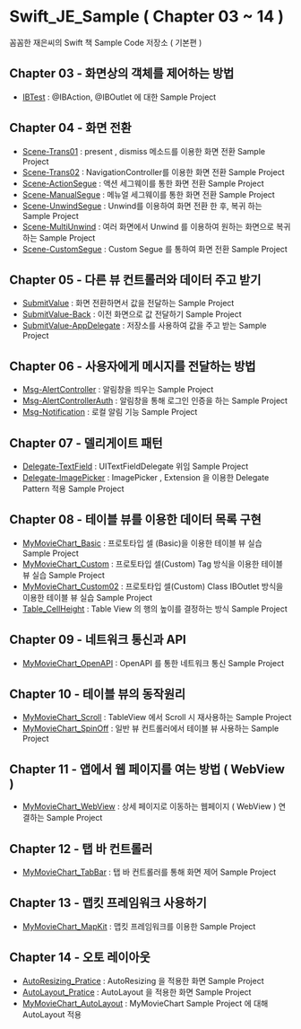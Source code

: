 # Swift_JE_Sample ( Chapter 03 ~ 14 )
꼼꼼한 재은씨의 Swift 책 Sample Code 저장소 ( 기본편 )


## Chapter 03 - 화면상의 객체를 제어하는 방법
- [IBTest](https://github.com/hkdong0694/Swift_JE_Sample/tree/master/IBTest/IBTest) : @IBAction, @IBOutlet 에 대한 Sample Project

## Chapter 04 - 화면 전환
- [Scene-Trans01](https://github.com/hkdong0694/Swift_JE_Sample/tree/master/Scene_Trans01/Scene_Trans01) : present , dismiss 메소드를 이용한 화면 전환 Sample Project
- [Scene-Trans02](https://github.com/hkdong0694/Swift_JE_Sample/tree/master/Scene_Trans02/Scene_Trans02) : NavigationController를 이용한 화면 전환 Sample Project
- [Scene-ActionSegue](https://github.com/hkdong0694/Swift_JE_Sample/tree/master/Scene_ActionSegue/Scene_ActionSegue) : 액션 세그웨이를 통한 화면 전환 Sample Project
- [Scene-ManualSegue](https://github.com/hkdong0694/Swift_JE_Sample/tree/master/Scene_ManualSegue/Scene_ManualSegue) : 메뉴얼 세그웨이를 통한 화면 전환 Sample Project
- [Scene-UnwindSegue](https://github.com/hkdong0694/Swift_JE_Sample/tree/master/Scene_UnwindSegue/Scene_UnwindSegue) : Unwind를 이용하여 화면 전환 한 후, 복귀 하는 Sample Project
- [Scene-MultiUnwind](https://github.com/hkdong0694/Swift_JE_Sample/tree/master/Scene_MultiUnwind/Scene_MultiUnwind) : 여러 화면에서 Unwind 를 이용하여 원하는 화면으로 복귀하는 Sample Project
- [Scene-CustomSegue](https://github.com/hkdong0694/Swift_JE_Sample/tree/master/Scene_CustomSegue/Scene_CustomSegue) : Custom Segue 를 통하여 화면 전환 Sample Project

## Chapter 05 - 다른 뷰 컨트롤러와 데이터 주고 받기
- [SubmitValue](https://github.com/hkdong0694/Swift_JE_Sample/tree/master/SubmitValue/SubmitValue) : 화면 전환하면서 값을 전달하는 Sample Project
- [SubmitValue-Back](https://github.com/hkdong0694/Swift_JE_Sample/tree/master/SubmitValue_Back/SubmitValue_Back) : 이전 화면으로 값 전달하기 Sample Project
- [SubmitValue-AppDelegate](https://github.com/hkdong0694/Swift_JE_Sample/tree/master/SubmitValue-AppDelegate/SubmitValue-AppDelegate) : 저장소를 사용하여 값을 주고 받는 Sample Project

## Chapter 06 - 사용자에게 메시지를 전달하는 방법
- [Msg-AlertController](https://github.com/hkdong0694/Swift_JE_Sample/tree/master/Msg-AlertController/Msg-AlertController) : 알림창을 띄우는 Sample Project
- [Msg-AlertControllerAuth](https://github.com/hkdong0694/Swift_JE_Sample/tree/master/Msg-ControllerAuth/Msg-ControllerAuth) : 알림창을 통해 로그인 인증을 하는 Sample Project
- [Msg-Notification](https://github.com/hkdong0694/Swift_JE_Sample/tree/master/Msg-Notification/Msg-Notification) : 로컬 알림 기능 Sample Project

## Chapter 07 - 델리게이트 패턴
- [Delegate-TextField](https://github.com/hkdong0694/Swift_JE_Sample/tree/master/Delegate-TextField/Delegate-TextField) : UITextFieldDelegate 위임 Sample Project
- [Delegate-ImagePicker](https://github.com/hkdong0694/Swift_JE_Sample/tree/master/Delegate-ImagePicker/Delegate-ImagePicker) : ImagePicker , Extension 을 이용한 Delegate Pattern 적용 Sample Project

## Chapter 08 - 테이블 뷰를 이용한 데이터 목록 구현
- [MyMovieChart_Basic](https://github.com/hkdong0694/Swift_JE_Sample/tree/master/MyMovieChart/MyMovieChart) : 프로토타입 셀 (Basic)을 이용한 테이블 뷰 실습 Sample Project
- [MyMovieChart_Custom](https://github.com/hkdong0694/Swift_JE_Sample/tree/master/MyMovieChart_Custom/MyMovieChart_Custom) : 프로토타입 셀(Custom) Tag 방식을 이용한 테이블 뷰 실습 Sample Project
- [MyMovieChart_Custom02](https://github.com/hkdong0694/Swift_JE_Sample/tree/master/MyMovieChart_Custom02/MyMovieChart_Custom02) : 프로토타입 셀(Custom) Class IBOutlet 방식을 이용한 테이블 뷰 실습 Sample Project
- [Table_CellHeight](https://github.com/hkdong0694/Swift_JE_Sample/tree/master/Table_CellHeight/Table_CellHeight) : Table View 의 행의 높이를 결정하는 방식 Sample Project

## Chapter 09 - 네트워크 통신과 API 
- [MyMovieChart_OpenAPI](https://github.com/hkdong0694/Swift_JE_Sample/tree/master/MyMovieChart_OpenAPI/MyMovieChart_OpenAPI) : OpenAPI 를 통한 네트워크 통신 Sample Project

## Chapter 10 - 테이블 뷰의 동작원리
- [MyMovieChart_Scroll](https://github.com/hkdong0694/Swift_JE_Sample/tree/master/MyMovieChart_Scroll/MyMovieChart_Scroll) : TableView 에서 Scroll 시 재사용하는 Sample Project
- [MyMovieChart_SpinOff](https://github.com/hkdong0694/Swift_JE_Sample/tree/master/MyMovieChart_SpinOff/MyMovieChart_SpinOff) : 일반 뷰 컨트롤러에서 테이블 뷰 사용하는 Sample Project

## Chapter 11 - 앱에서 웹 페이지를 여는 방법 ( WebView )
- [MyMovieChart_WebView](https://github.com/hkdong0694/Swift_JE_Sample/tree/master/MyMovieChart_WebView/MyMovieChart_WebView) : 상세 페이지로 이동하는 웹페이지 ( WebView ) 연결하는 Sample Project

## Chapter 12 - 탭 바 컨트롤러
- [MyMovieChart_TabBar](https://github.com/hkdong0694/Swift_JE_Sample/tree/master/MyMovieChart_Tabbar/MyMovieChart_Tabbar) : 탭 바 컨트롤러를 통해 화면 제어 Sample Project

## Chapter 13 - 맵킷 프레임워크 사용하기
- [MyMovieChart_MapKit](https://github.com/hkdong0694/Swift_JE_Sample/tree/master/MyMovieChart_MapKit/MyMovieChart_MapKit) : 맵킷 프레임워크를 이용한 Sample Project

## Chapter 14 - 오토 레이아웃
- [AutoResizing_Pratice](https://github.com/hkdong0694/Swift_JE_Sample/tree/master/AutoResizing_Pratice/AutoResizing_Pratice) : AutoResizing 을 적용한 화면 Sample Project
- [AutoLayout_Pratice](https://github.com/hkdong0694/Swift_JE_Sample/tree/master/AutoLayout_Pratice/AutoLayout_Pratice) : AutoLayout 을 적용한 화면 Sample Project
- [MyMovieChart_AutoLayout](https://github.com/hkdong0694/Swift_JE_Sample/tree/master/MyMovieCahrt_AutoLayout/MyMovieCahrt_AutoLayout) : MyMovieChart Sample Project 에 대해 AutoLayout 적용

